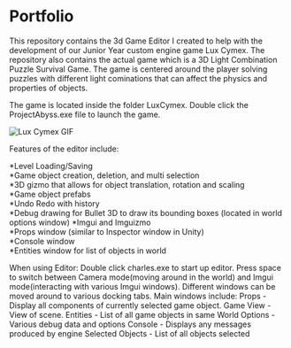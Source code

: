 # Portfolio

This repository contains the 3d Game Editor I created to help with the development of our 
Junior Year custom engine game Lux Cymex.
The repository also contains the actual game which is a 3D Light Combination Puzzle Survival Game.
The game is centered around the player solving puzzles with different light cominations that can affect the
physics and properties of objects.

The game is located inside the folder LuxCymex. Double click the ProjectAbyss.exe file to launch the game.

![Lux Cymex GIF](LuxCymex/demonstration.gif)


Features of the editor include:
  
  *Level Loading/Saving  
  *Game object creation, deletion, and multi selection  
  *3D gizmo that allows for object translation, rotation and scaling  
  *Game object prefabs  
  *Undo Redo with history  
  *Debug drawing for Bullet 3D to draw its bounding boxes (located in world options window)
  *Imgui and Imguizmo  
  *Props window (similar to Inspector window in Unity)  
  *Console window  
  *Entities window for list of objects in world  

When using Editor:
  Double click charles.exe to start up editor.
  Press space to switch between Camera mode(moving around in the world) and Imgui mode(interacting with various
  Imgui windows).
  Different windows can be moved around to various docking tabs.
  Main windows include:
      Props - Display all components of currently selected game object.
      Game View - View of scene.
      Entities - List of all game objects in same
      World Options - Various debug data and options
      Console - Displays any messages produced by engine
      Selected Objects - List of all objects selected
